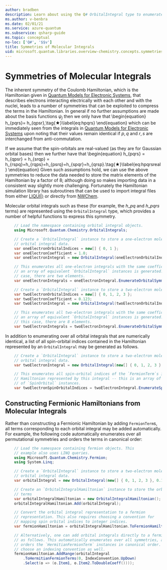 ```yaml
---
author: bradben
description: Learn about using the Q# OrbitalIntegral type to enumerate molecular symmetries.
ms.author: v-benbra
ms.date: 02/01/21
ms.service: azure-quantum
ms.subservice: qsharp-guide
ms.topic: conceptual
no-loc: ['Q#', '$$v']
title: Symmetries of Molecular Integrals
uid: microsoft.quantum.libraries.overview-chemistry.concepts.symmetries
---
```


# Symmetries of Molecular Integrals

The inherent symmetry of the Coulomb Hamiltonian, which is the Hamiltonian given in [Quantum Models for Electronic Systems](xref:microsoft.quantum.libraries.overview-chemistry.concepts.quantummodels), that describes electrons interacting electrically with each other and with the nuclei, leads to a number of symmetries that can be exploited to compress the terms in the Hamiltonian.
In general if no further assumptions are made about the basis functions $\psi_j$ then we only have that
\begin{equation}
h_{pqrs}= h_{qpsr},\tag{★}\label{eq:hpqrs}
\end{equation}
which can be immediately seen from the integrals in [Quantum Models for Electronic Systems](xref:microsoft.quantum.libraries.overview-chemistry.concepts.quantummodels) upon noting that their values remain identical if $p,q$ and $r,s$ are interchanged from anti-commutation.

If we assume that the spin-orbitals are real-valued (as they are for Gaussian orbital bases) then we further have that 
\begin{equation}
h_{pqrs} = h_{qpsr} = h_{srqp} = h_{rspq}=h_{rqps}=h_{psrq}=h_{spqr}=h_{qrsp}.\tag{★}\label{eq:hpqrsreal}
\end{equation}
Given such assumptions hold, we can use the above symmetries to reduce the data needed to store the matrix elements of the Hamiltonian by a factor of $8$; although doing so makes importing data in a consistent way slightly more challenging.
Fortunately the Hamiltonian simulation library has subroutines that can be used to import integral files from either [LIQUI$|\rangle$](https://www.microsoft.com/research/project/language-integrated-quantum-operations-liqui/) or directly from [NWChem](http://www.nwchem-sw.org/index.php/Main_Page).

Molecular orbital integrals such as these (for example, the $h\_{pq}$ and $h\_{pqrs}$ terms) are represented using the `OrbitalIntegral` type, which provides a number of helpful functions to express this symmetry.

```csharp
    // Load the namespace containing orbital integral objects.
    using Microsoft.Quantum.Chemistry.OrbitalIntegrals;

    // Create a `OrbitalIntegral` instance to store a one-electron molecular 
    // orbital integral data.
    var oneElectronOrbitalIndices = new[] { 0, 1 };
    var oneElectronCoefficient = 1.0;
    var oneElectronIntegral = new OrbitalIntegral(oneElectronOrbitalIndices, oneElectronCoefficient);

    // This enumerates all one-electron integrals with the same coefficient --
    // an array of equivalent `OrbitalIntegral` instances is generated. In this
    // case, there are two elements.
    var oneElectronIntegrals = oneElectronIntegral.EnumerateOrbitalSymmetries();

    // Create a `OrbitalIntegral` instance to store a two-electron molecular orbital integral data.
    var twoElectronOrbitalIndices = new[] { 0, 1, 2, 3 };
    var twoElectronCoefficient = 0.123;
    var twoElectronIntegral = new OrbitalIntegral(twoElectronOrbitalIndices, twoElectronCoefficient);

    // This enumerates all two-electron integrals with the same coefficient -- 
    // an array of equivalent `OrbitalIntegral` instances is generated. In 
    // this case, there are 8 elements.
    var twoElectronIntegrals = twoElectronIntegral.EnumerateOrbitalSymmetries();
```

In addition to enumerating over all orbital integrals that are numerically identical, a list of all spin-orbital indices contained in the Hamiltonian represented by an `OrbitalIntegral` may be generated as follows.
```csharp
    // Create a `OrbitalIntegral` instance to store a two-electron molecular
    // orbital integral data.
    var twoElectronIntegral = new OrbitalIntegral(new[] { 0, 1, 2, 3 }, 0.123);

    // This enumerates all spin-orbital indices of the `FermionTerm`s in the 
    // Hamiltonian represented by this integral -- this is an array of array 
    // of `SpinOrbital` instances.
    var twoElectronSpinOrbitalIndices = twoElectronIntegral.EnumerateSpinOrbitals();
```
## Constructing Fermionic Hamiltonians from Molecular Integrals

Rather than constructing a Fermionic Hamiltonian by adding `FermionTerm`s, all terms corresponding to each orbital integral may be added automatically.
For example, the following code automatically enumerates over all permutational symmetries and orders the terms in canonical order: 
```csharp
    // Load the namespace containing fermion objects. This
    // example also uses LINQ queries.
    using Microsoft.Quantum.Chemistry.Fermion;
    using System.Linq;

    // Create a `OrbitalIntegral` instance to store a two-electron molecular 
    // orbital integral data.
    var orbitalIntegral = new OrbitalIntegral(new[] { 0, 1, 2, 3 }, 0.123);

    // Create an `OrbitalIntegralHamiltonian` instance to store the orbital integral
    // terms
    var orbitalIntegralHamiltonian = new OrbitalIntegralHamiltonian();
    orbitalIntegralHamiltonian.Add(orbitalIntegral);

    // Convert the orbital integral representation to a fermion
    // representation. This also requires choosing a convention for 
    // mapping spin orbital indices to integer indices.
    var fermionHamiltonian = orbitalIntegralHamiltonian.ToFermionHamiltonian(IndexConvention.UpDown);

    // Alternatively, one can add orbital integrals directly to a fermion Hamiltonian
    // as follows. This automatically enumerates over all symmetries, and then
    // orders the `HermitianFermionTerm` instances in canonical order. We will need to
    // choose an indexing convention as well.
    fermionHamiltonian.AddRange(orbitalIntegral
        .ToHermitianFermionTerms(0, IndexConvention.UpDown)
        .Select(o => (o.Item1, o.Item2.ToDoubleCoeff())));
```